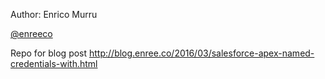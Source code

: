 Author: Enrico Murru

[@enreeco](http://enree.co)

Repo for blog post http://blog.enree.co/2016/03/salesforce-apex-named-credentials-with.html